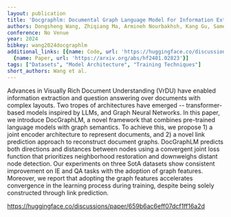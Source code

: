 ```yaml
---
layout: publication
title: 'Docgraphlm: Documental Graph Language Model For Information Extraction'
authors: Dongsheng Wang, Zhiqiang Ma, Armineh Nourbakhsh, Kang Gu, Sameena Shah
conference: No Venue
year: 2024
bibkey: wang2024docgraphlm
additional_links: [{name: Code, url: 'https://huggingface.co/discussions/paper/659b6ac6eff07dcf1ff16a2d'},
  {name: Paper, url: 'https://arxiv.org/abs/hf2401.02823'}]
tags: ["Datasets", "Model Architecture", "Training Techniques"]
short_authors: Wang et al.
---
```

Advances in Visually Rich Document Understanding (VrDU) have enabled information extraction and question answering over documents with complex layouts. Two tropes of architectures have emerged -- transformer-based models inspired by LLMs, and Graph Neural Networks. In this paper, we introduce DocGraphLM, a novel framework that combines pre-trained language models with graph semantics. To achieve this, we propose 1) a joint encoder architecture to represent documents, and 2) a novel link prediction approach to reconstruct document graphs. DocGraphLM predicts both directions and distances between nodes using a convergent joint loss function that prioritizes neighborhood restoration and downweighs distant node detection. Our experiments on three SotA datasets show consistent improvement on IE and QA tasks with the adoption of graph features. Moreover, we report that adopting the graph features accelerates convergence in the learning process during training, despite being solely constructed through link prediction.

https://huggingface.co/discussions/paper/659b6ac6eff07dcf1ff16a2d